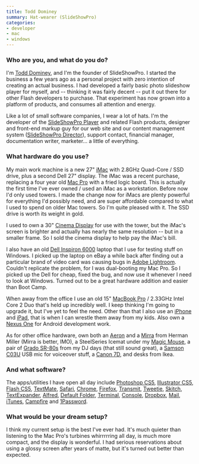 ```yaml
---
title: Todd Dominey
summary: Hat-wearer (SlideShowPro)
categories:
- developer
- mac
- windows
---
```


### Who are you, and what do you do?

I'm [Todd Dominey](http://domineydesign.com/ "Todd's design site."), and I'm the founder of SlideShowPro. I started the business a few years ago as a personal project with zero intention of creating an actual business. I had developed a fairly basic photo slideshow player for myself, and -- thinking it was fairly decent -- put it out there for other Flash developers to purchase. That experiment has now grown into a platform of products, and consumes all attention and energy.

Like a lot of small software companies, I wear a lot of hats. I'm the developer of the [SlideShowPro Player][slideshowpro-player] and related Flash products, designer and front-end markup guy for our web site and our content management system ([SlideShowPro Director][slideshowpro-director]), support contact, financial manager, documentation writer, marketer... a little of everything.

### What hardware do you use?

My main work machine is a new 27" [iMac][] with 2.8GHz Quad-Core / SSD drive, plus a second Dell 27" display. The iMac was a recent purchase, replacing a four year old [Mac Pro][mac-pro] with a fried logic board. This is actually the first time I've ever owned / used an iMac as a workstation. Before now I'd only used towers. I made the change now for iMacs are plenty powerful for everything I'd possibly need, and are super affordable compared to what I used to spend on older Mac towers. So I'm quite pleased with it. The SSD drive is worth its weight in gold.

I used to own a 30" [Cinema Display][cinema-display] for use with the tower, but the iMac's screen is brighter and actually has nearly the same resolution -- but in a smaller frame. So I sold the cinema display to help pay the iMac's bill.

I also have an old [Dell Inspiron 6000][inspiron-6000] laptop that I use for testing stuff on Windows. I picked up the laptop on eBay a while back after finding out a particular brand of video card was causing bugs in [Adobe Lightroom][lightroom]. Couldn't replicate the problem, for I was dual-booting my Mac Pro. So I picked up the Dell for cheap, fixed the bug, and now use it whenever I need to look at Windows. Turned out to be a great hardware addition and easier than Boot Camp.

When away from the office I use an old 15" [MacBook Pro][macbook-pro] / 2.33GHz Intel Core 2 Duo that's held up incredibly well. I keep thinking I'm going to upgrade it, but I've yet to feel the need. Other than that I also use an [iPhone][] and [iPad][], that is when I can wrestle them away from my kids. Also own a [Nexus One][nexus-one] for Android development work.

As for other office hardware, own both an [Aeron][] and a [Mirra][] from Herman Miller (Mirra is better, IMO), a SteelSeries Icemat under my [Magic Mouse][magic-mouse], a pair of [Grado SR-80s][sr80i] from my DJ days (that still sound great), a [Samson C03U][c03u] USB mic for voiceover stuff, a [Canon 7D][eos-7d], and desks from Ikea.

### And what software?

The apps/utilities I have open all day include [Photoshop CS5][photoshop], [Illustrator CS5][illustrator], [Flash CS5][flash], [TextMate][], [Safari][], [Chrome][], [Firefox][], [Transmit][], [Tweetie][], [Skitch][], [TextExpander][], [Alfred][], [Default Folder][default-folder-x], [Terminal][], [Console][], [Dropbox][], [Mail][], [iTunes][], [Campfire][] and [1Password][].

### What would be your dream setup?

I think my current setup is the best I've ever had. It's much quieter than listening to the Mac Pro's turbines whirrrrring all day, is much more compact, and the display is wonderful. I had serious reservations about using a glossy screen after years of matte, but it's turned out better than expected.

[1password]: https://1password.com "Password management software for Mac OS X."
[aeron]: https://www.hermanmiller.com/products/seating/office-chairs/aeron-chairs/ "A work chair."
[alfred]: https://www.alfredapp.com/ "A launcher app for the Mac."
[c03u]: http://www.samsontech.com/samson/products/microphones/usb-microphones/c03u/ "A USB condenser microphone."
[campfire]: https://campfirenow.com/ "Web-based chat."
[chrome]: https://www.google.com/intl/en/chrome/browser/ "A WebKit-based browser, where each tab runs in its own thread."
[cinema-display]: https://en.wikipedia.org/wiki/Apple_Cinema_Display "An LCD display."
[console]: https://en.wikipedia.org/wiki/Console_(Mac_OS_X) "A log viewer included with Mac OS X."
[default-folder-x]: https://www.stclairsoft.com/DefaultFolderX/ "A Mac OS X utility for expanding the capabilities of the Open and Save dialogs."
[dropbox]: https://www.dropbox.com/ "Online syncing and storage."
[eos-7d]: https://www.usa.canon.com/cusa/consumer/products/cameras/slr_cameras/eos_7d "An 18 megapixel digital SLR."
[firefox]: https://www.mozilla.org/en-US/firefox/new/ "A cross-platform open-source web browser."
[flash]: https://en.wikipedia.org/wiki/Adobe_Flash "A software and animation editor."
[illustrator]: https://www.adobe.com/products/illustrator.html "A vector graphics editor."
[imac]: https://www.apple.com/imac/ "An all-in-one computer."
[inspiron-6000]: http://en.wikipedia.org/wiki/Dell_Inspiron#Inspiron_6000 "A PC laptop with a 15.4 inch screen."
[ipad]: https://www.apple.com/ipad/ "A tablet device."
[iphone]: https://en.wikipedia.org/wiki/IPhone_(1st_generation) "A smartphone."
[itunes]: https://www.apple.com/itunes/ "A jukebox application and online store."
[lightroom]: https://www.adobe.com/products/photoshop-lightroom.html "Photo management and editing software."
[mac-pro]: https://www.apple.com/mac-pro/ "The Intel-based Mac tower computer."
[macbook-pro]: https://www.apple.com/macbook-pro/ "A laptop."
[magic-mouse]: https://en.wikipedia.org/wiki/Magic_Mouse "A multi-touch mouse."
[mail]: https://en.wikipedia.org/wiki/Mail_(application) "The default Mac OS X mail client."
[mirra]: http://www.hermanmiller.com/products/seating/performance-work-chairs/mirra-chairs.html "An ergonomic work chair."
[nexus-one]: https://en.wikipedia.org/wiki/Nexus_One "An Android-based smartphone."
[photoshop]: https://www.adobe.com/products/photoshop.html "A bitmap image editor."
[safari]: https://www.apple.com/safari/ "A fast web browser."
[skitch]: https://evernote.com/skitch/ "An always-on image editor for the Mac."
[slideshowpro-director]: http://slideshowpro.net/ "A content management system for slideshows."
[slideshowpro-player]: http://slideshowpro.net/ "A customisable media player."
[sr80i]: https://www.amazon.com/Grado-SR80i-Headphone-Discontinued-Manufacturer/dp/B0055P9K38 "Headphones."
[terminal]: https://en.wikipedia.org/wiki/Terminal_(OS_X) "A console application included with Mac OS X."
[textexpander]: https://smilesoftware.com/textexpander "A Mac app for adding custom abbreviations for often-used text."
[textmate]: https://macromates.com/ "A text editor for the Mac."
[transmit]: https://panic.com/transmit/ "An FTP/SFTP client for the Mac."
[tweetie]: https://en.wikipedia.org/wiki/Tweetie "A Twitter client for the Mac."

